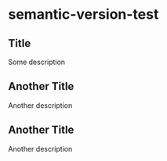 # semantic-version-test

## Title

Some description

## Another Title

Another description

## Another Title

Another description
